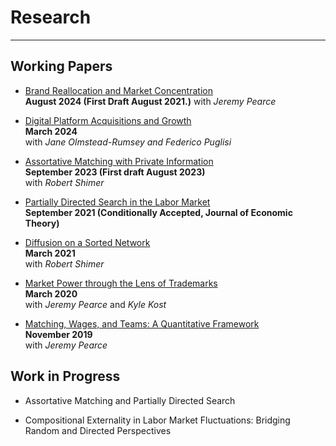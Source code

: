 # Research
---

## Working Papers

* [Brand Reallocation and Market Concentration](files/PW_BrandReallocation_080224.pdf) <br/>
**August 2024 (First Draft August 2021.)**
with *Jeremy Pearce*

* [Digital Platform Acquisitions and Growth](files/dpag.pdf) <br/>
**March 2024**<br/>
with *Jane Olmstead-Rumsey and Federico Puglisi*

* [Assortative Matching with Private Information](files/two-sided-as-2023-09-13.pdf) <br/>
**September 2023 (First draft August 2023)**<br/>
with *Robert Shimer*

* [Partially Directed Search in the Labor Market](files/LW-PDS.pdf) <br/>
**September 2021 (Conditionally Accepted, Journal of Economic Theory)**

* [Diffusion on a Sorted Network](files/sorting_draft_mar.pdf)<br/>
**March 2021**<br/>
with *Robert Shimer* 

* [Market Power through the Lens of Trademarks](files/KPW_paper_032920.pdf)<br/>
**March 2020**<br/>
with *Jeremy Pearce* and *Kyle Kost*

* [Matching, Wages, and Teams: A Quantitative Framework](files/pearce_wu_optimal_teams_paper_111619.pdf)<br/>
**November 2019**<br/>
with *Jeremy Pearce* 



## Work in Progress

* Assortative Matching and Partially Directed Search 



* Compositional Externality in Labor Market Fluctuations: Bridging Random and Directed Perspectives 
